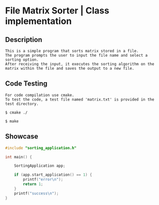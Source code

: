 # File Matrix Sorter | Class implementation

## Description
    This is a simple program that sorts matrix stored in a file.
    The program prompts the user to input the file name and select a sorting option. 
    After receiving the input, it executes the sorting algorithm on the matrix within the file and saves the output to a new file.

## Code Testing
    For code compilation use cmake. 
    To test the code, a test file named 'matrix.txt' is provided in the test directory.

```terminal
$ cmake ./ 

$ make 
```
## Showcase

```C++
#include "sorting_application.h" 

int main() {

	SortingApplication app;

	if (app.start_application() == 1) {
		printf("error\n");
		return 1;
	}
	printf("success\n");
}
```
